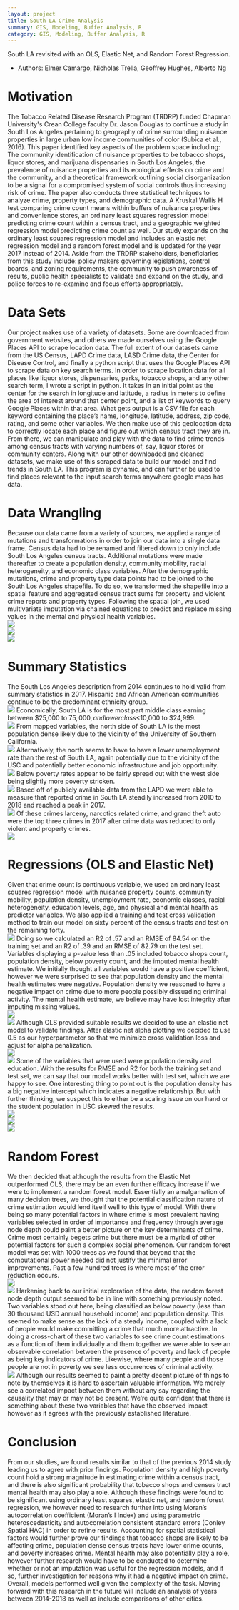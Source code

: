```yaml
---
layout: project
title: South LA Crime Analysis
summary: GIS, Modeling, Buffer Analysis, R
category: GIS, Modeling, Buffer Analysis, R
---
```


South LA revisited with an OLS, Elastic Net, and Random Forest Regression.
- Authors: Elmer Camargo, Nicholas Trella, Geoffrey Hughes, Alberto Ng 

Motivation
======
The Tobacco Related Disease Research Program (TRDRP) funded Chapman University's Crean College faculty Dr. Jason Douglas to continue a study in South Los Angeles pertaining to geography of crime surrounding nuisance properties in large urban low income communities of color (Subica et al., 2016). 
This paper identified key aspects of the problem space including: The community identification of nuisance properties to be tobacco shops, liquor stores, and marijuana dispensaries in South Los Angeles, the prevalence of nuisance properties and its ecological effects on crime and the community, and a theoretical framework outlining social disorganization to be a signal for a compromised system of social controls thus increasing risk of crime. The paper also conducts three statistical techniques to analyze crime, property types, and demographic data. A Kruskal Wallis H test comparing crime count means within buffers of nuisance properties and convenience stores, an ordinary least squares regression model predicting crime count within a census tract, and a geographic weighted regression model predicting crime count as well. 
Our study expands on the ordinary least squares regression model and includes an elastic net regression model and a random forest model and is updated for the year 2017 instead of 2014. Aside from the TRDRP stakeholders, beneficiaries from this study include: policy makers governing legislations, control boards, and zoning requirements, the community to push awareness of results, public health specialists to validate and expand on the study, and police forces to re-examine and focus efforts appropriately.

Data Sets
======
Our project makes use of a variety of datasets. Some are downloaded from government websites, and others we made ourselves using the Google Places API to scrape location data. The full extent of our datasets came from the US Census, LAPD Crime data, LASD Crime data, the Center for Disease Control, and finally a python script that uses the Google Places API to scrape data on key search terms. 	In order to scrape location data for all places like liquor stores, dispensaries, parks, tobacco shops, and any other search term, I wrote a script in python. It takes in an initial point as the center for the search in longitude and latitude, a radius in meters to define the area of interest around that center point, and a list of keywords to query Google Places within that area. What gets output is a CSV file for each keyword containing the place’s name, longitude, latitude, address, zip code, rating, and some other variables. We then make use of this geolocation data to correctly locate each place and figure out which census tract they are in. From there, we can manipulate and play with the data to find crime trends among census tracts with varying numbers of, say, liquor stores or community centers. Along with our other downloaded and cleaned datasets, we make use of this scraped data to build our model and find trends in South LA. This program is dynamic, and can further be used to find places relevant to the input search terms anywhere google maps has data.

Data Wrangling
======
Because our data came from a variety of sources, we applied a range of mutations and transformations in order to join our data into a single data frame. Census data had to be renamed and filtered down to only include South Los Angeles census tracts. Additional mutations were made thereafter to create a population density, community mobility, racial heterogeneity, and economic class variables. After the demographic mutations, crime and property type data points had to be joined to the South Los Angeles shapefile. To do so, we transformed the shapefile into a spatial feature and aggregated census tract sums for property and violent crime reports and property types. Following the spatial join, we used multivariate imputation via chained equations to predict and replace missing values in the mental and physical health variables.
<br/><img src='/images/orientation.png'>
<br/><img src='/images/county_crime.png'>
<br/><img src='/images/sla_crime.jpg'>

Summary Statistics
======
The South Los Angeles description from 2014 continues to hold valid from summary statistics in 2017. Hispanic and African American communities continue to be the predominant ethnicity group. <br/><img src='/images/demographics.png'> Economically, South LA is for the most part middle class earning between $25,000 to $75,000, and lower class  <$10,000 to $24,999.<br/><img src='/images/econ_chars.png'> From mapped variables, the north side of South LA is the most population dense likely due to the vicinity of the University of Southern California. <br/><img src='/images/pop_density.jpg'> Alternatively, the north seems to have to have a lower unemployment rate than the rest of South LA, again potentially due to the vicinity of the USC and potentially better economic infrastructure and job opportunity. <br/><img src='/images/unemployment.jpg'> Below poverty rates appear to be fairly spread out with the west side being slightly more poverty stricken. <br/><img src='/images/below_pov.jpg'>
	Based off of publicly available data from the LAPD we were able to measure that reported crime in South LA steadily increased from 2010 to 2018 and reached a peak in 2017.<br/><img src='/images/crime_rate.jpg'> Of these crimes larceny, narcotics related crime, and grand theft auto were the top three crimes in 2017 after crime data was reduced to only violent and property crimes. <br/><img src='/images/top_crimes.png'>

Regressions (OLS and Elastic Net)
======
Given that crime count is continuous variable, we used an ordinary least squares regression model with nuisance property counts, community mobility, population density, unemployment rate, economic classes, racial heterogeneity, education levels, age, and physical and mental health as predictor variables. We also applied a training and test cross validation method to train our model on sixty percent of the census tracts and test on the remaining forty. <br/><img src='/images/ols_call.png'> Doing so we calculated an R2 of .57 and an RMSE of 84.54 on the training set and an R2 of .39 and an RMSE of 82.79 on the test set. Variables displaying a p-value less than .05 included tobacco shops count, population density, below poverty count, and the imputed mental health estimate. We initially thought all variables would have a positive coefficient, however we were surprised to see that population density and the mental health estimates were negative. Population density we reasoned to have a negative impact on crime due to more people possibly dissuading criminal activity. The mental health estimate, we believe may have lost integrity after imputing missing values. <br/><img src='/images/ols_coef.png'> <br/><img src='/images/ols_results.png'> Although OLS provided suitable results we decided to use an elastic net model to validate findings.
After elastic net alpha plotting we decided to use 0.5 as our hyperparameter so that we minimize cross validation loss and adjust for alpha penalization. <br/><img src='/images/enet.png'> <br/><img src='/images/lambda.png'> Some of the variables that were used were population density and education. With the results for RMSE and R2 for both the training set and test set, we can say that our model works better with test set, which we are happy to see. One interesting thing to point out is the population density has a big negative intercept which indicates a negative relationship. But with further thinking, we suspect this to either be a scaling issue on our hand or the student population in USC skewed the results. <br/><img src='/images/enet_call.png'> <br/><img src='/images/enet_coef.png'> <br/><img src='/images/enet_results.png'>

Random Forest
======
We then decided that although the results from the Elastic Net outperformed OLS, there may be an even further efficacy increase if we were to implement a random forest model. Essentially an amalgamation of many decision trees, we thought that the potential classification nature of crime estimation would lend itself well to this type of model. With there being so many potential factors in where crime is most prevalent having variables selected in order of importance and frequency through average node depth could paint a better picture on the key determinants of crime. Crime most certainly begets crime but there must be a myriad of other potential factors for such a complex social phenomenon. 
	Our random forest model was set with 1000 trees as we found that beyond that the computational power needed did not justify the minimal error improvements. Past a few hundred trees is where most of the error reduction occurs. <br/><img src='/images/rf_errors.png'> <br/><img src='/images/importance.png'> Harkening back to our initial exploration of the data, the random forest node depth output seemed to be in line with something previously noted. Two variables stood out here, being classified as below poverty (less than 30 thousand USD annual household income) and population density. This seemed to make sense as the lack of a steady income, coupled with a lack of people would make committing a crime that much more attractive. In doing a cross-chart of these two variables to see crime count estimations as a function of them individually and them together we were able to see an observable correlation between the presence of poverty and lack of people as being key indicators of crime. Likewise, where many people and those people are not in poverty we see less occurrences of criminal activity. <br/><img src='/images/pov_pop.png'> Although our results seemed to paint a pretty decent picture of things to note by themselves it is hard to ascertain valuable information. We merely see a correlated impact between them without any say regarding the causality that may or may not be present. We’re quite confident that there is something about these two variables that have the observed impact however as it agrees with the previously established literature. 

Conclusion
======
From our studies, we found results similar to that of the previous 2014 study leading us to agree with prior findings. Population density and high poverty count hold a strong magnitude in estimating crime within a census tract, and there is also significant probability that tobacco shops and census tract mental health may also play a role. Although these findings were found to be significant using ordinary least squares, elastic net, and random forest regression, we however need to research further into using Moran’s autocorrelation coefficient (Moran’s I Index) and using parametric heteroscedasticity and autocorrelation consistent standard errors (Conley Spatial HAC)  in order to refine results. Accounting for spatial statistical factors would further prove our findings that tobacco shops are likely to be affecting crime, population dense census tracts have lower crime counts, and poverty increases crime. Mental health may also potentially play a role, however further research would have to be conducted to determine whether or not an imputation was useful for the regression models, and if so, further investigation for reasons why it had a negative impact on crime. Overall, models performed well given the complexity of the task. Moving forward with this research in the future will include an analysis of years between 2014-2018 as well as include comparisons of other cities.    

